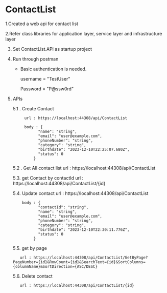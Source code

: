 # ContactList

1.Created a web api for contact list

2.Refer class libraries for application layer, service layer and infrastructure layer

3. Set ContactList.API as startup project

4. Run through postman
     - Basic authentication is needed.

        username = "TestUser"

       Password = "P@ssw0rd"
        
5. APIs
   
   5.1 . Create Contact

            url : https://localhost:44308/api/ContactList

            body : {
                  "name": "string",
                  "email": "user@example.com",
                  "phoneNumber": "string",
                  "category": "string",
                  "birthdate": "2023-12-10T22:25:07.680Z",
                  "status": 0
                }
                
    5.2 . Get All contact list
          url : https://localhost:44308/api/ContactList
          
    5.3. get Contact by contactId
          url : https://localhost:44308/api/ContactList/{id}
          
    5.4. Update contact
         url : https://localhost:44308/api/ContactList

           body : {
                  "contactId": "string",
                  "name": "string",
                  "email": "user@example.com",
                  "phoneNumber": "string",
                  "category": "string",
                  "birthdate": "2023-12-10T22:30:11.776Z",
                  "status": 0
                }

     5.5. get by page
   
          url : https://localhost:44308/api/ContactList/GetByPage?PageNumber={id}&RowCount={id}&SearchText={id}&SortColumns={columnName}&SortDirection={ASC/DESC}

    5.6. Delete contact
   
          url : https://localhost:44308/api/ContactList/{id}
